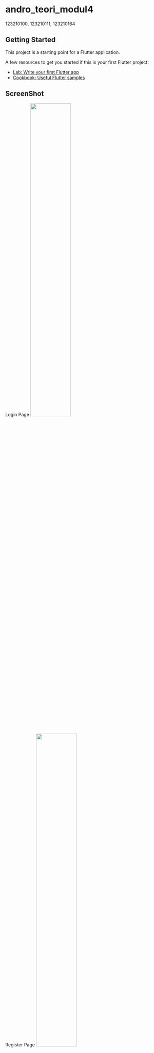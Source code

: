 # andro_teori_modul4

123210100, 123210111, 123210164

## Getting Started

This project is a starting point for a Flutter application.

A few resources to get you started if this is your first Flutter project:

- [Lab: Write your first Flutter app](https://docs.flutter.dev/get-started/codelab)
- [Cookbook: Useful Flutter samples](https://docs.flutter.dev/cookbook)

## ScreenShot
Login Page
<img src="https://github.com/fzdeltaa/Dart-Tugas2-TeknologiMobile/assets/94420820/390ae295-ec50-4a44-b457-36b406b95208" width=50% height=50%>

Register Page
<img src="https://github.com/fzdeltaa/Dart-Tugas2-TeknologiMobile/assets/94420820/c6263c6e-c1d9-46ec-8b05-7238076f7135" width=50% height=50%>

Reset Password Page
<img src="https://github.com/fzdeltaa/Dart-Tugas2-TeknologiMobile/assets/94420820/51ce75eb-d02f-4215-a4f9-fb78b25b74a2" width=50% height=50%>

HomePage
![Screen_recording_20240303_014026-ezgif com-speed](https://github.com/fzdeltaa/Dart-Tugas2-TeknologiMobile/assets/94420820/2f16595c-82b3-44be-a7ca-ea260e7922ce)

Calculator
![Screen_recording_20240303_015039-ezgif com-speed](https://github.com/fzdeltaa/Dart-Tugas2-TeknologiMobile/assets/94420820/1465cfae-f41e-4680-8a12-53c394826740)


For help getting started with Flutter development, view the
[online documentation](https://docs.flutter.dev/), which offers tutorials,
samples, guidance on mobile development, and a full API reference.
